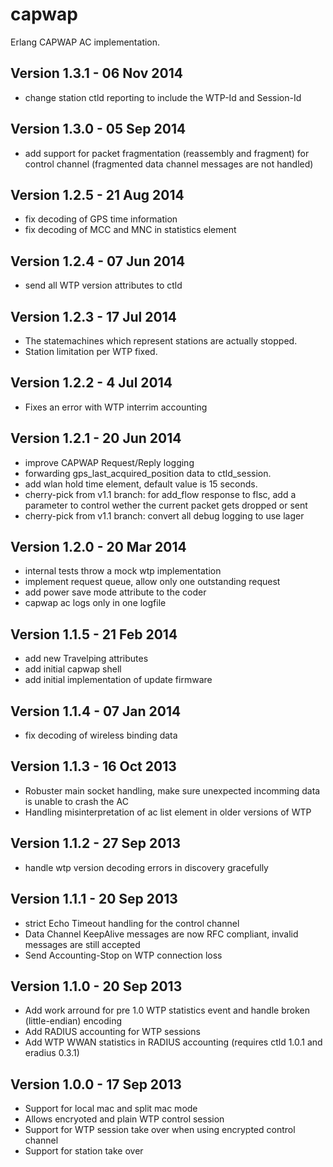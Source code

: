 capwap
======

Erlang CAPWAP AC implementation.

Version 1.3.1 - 06 Nov 2014
---------------------------

* change station ctld reporting to include the WTP-Id and Session-Id

Version 1.3.0 - 05 Sep 2014
---------------------------

* add support for packet fragmentation (reassembly and fragment) for control
  channel (fragmented data channel messages are not handled)

Version 1.2.5 - 21 Aug 2014
---------------------------

* fix decoding of GPS time information
* fix decoding of MCC and MNC in statistics element

Version 1.2.4 - 07 Jun 2014
---------------------------

* send all WTP version attributes to ctld

Version 1.2.3 - 17 Jul 2014
---------------------------

* The statemachines which represent stations are actually stopped.
* Station limitation per WTP fixed.

Version 1.2.2 -  4 Jul 2014
---------------------------

* Fixes an error with WTP interrim accounting

Version 1.2.1 - 20 Jun 2014
---------------------------

* improve CAPWAP Request/Reply logging
* forwarding gps_last_acquired_position data to ctld_session.
* add wlan hold time element, default value is 15 seconds.
* cherry-pick from v1.1 branch: for add_flow response to flsc, add a
   parameter to control wether the current packet gets dropped or sent
* cherry-pick from v1.1 branch: convert all debug logging to use lager

Version 1.2.0 - 20 Mar 2014
---------------------------

* internal tests throw a mock wtp implementation
* implement request queue, allow only one outstanding request
* add power save mode attribute to the coder
* capwap ac logs only in one logfile

Version 1.1.5 - 21 Feb 2014
---------------------------

* add new Travelping attributes
* add initial capwap shell
* add initial implementation of update firmware

Version 1.1.4 - 07 Jan 2014
---------------------------

* fix decoding of wireless binding data

Version 1.1.3 - 16 Oct 2013
---------------------------

* Robuster main socket handling, make sure unexpected incomming data
  is unable to crash the AC
* Handling misinterpretation of ac list element in older versions of WTP

Version 1.1.2 - 27 Sep 2013
---------------------------

* handle wtp version decoding errors in discovery gracefully

Version 1.1.1 - 20 Sep 2013
---------------------------

* strict Echo Timeout handling for the control channel
* Data Channel KeepAlive messages are now RFC compliant, invalid
  messages are still accepted
* Send Accounting-Stop on WTP connection loss

Version 1.1.0 - 20 Sep 2013
---------------------------

* Add work arround for pre 1.0 WTP statistics event and handle
  broken (little-endian) encoding
* Add RADIUS accounting for WTP sessions
* Add WTP WWAN statistics in RADIUS accounting
  (requires ctld 1.0.1 and eradius 0.3.1)

Version 1.0.0 - 17 Sep 2013
---------------------------

* Support for local mac and split mac mode
* Allows encryoted and plain WTP control session
* Support for WTP session take over when using encrypted control channel
* Support for station take over
